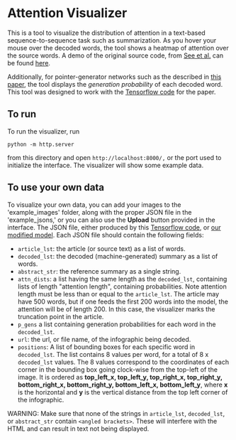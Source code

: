 # Attention Visualizer

This is a tool to visualize the distribution of attention in a text-based sequence-to-sequence task such as summarization. As you hover your mouse over the decoded words, the tool shows a heatmap of attention over the source words. A demo of the original source code, from [See et al.](https://github.com/abisee/attn_vis) can be found [here](http://www.abigailsee.com/2017/04/16/taming-rnns-for-better-summarization#example-output).

Additionally, for pointer-generator networks such as the described in [this paper](https://arxiv.org/abs/1704.04368), the tool displays the _generation probability_ of each decoded word. This tool was designed to work with the [Tensorflow code](https://github.com/abisee/pointer-generator) for the paper.

## To run

To run the visualizer, run
```
python -m http.server
```
from this directory and open `http://localhost:8000/,` or the port used to initialize the interface. The visualizer will show some example data.

## To use your own data

To visualize your own data, you can add your images to the 'example\_images' folder, along with the proper JSON file in the 'example\_jsons,' or you can also use the <b>Upload</b> button provided in the interface. The JSON file, either produced by this [Tensorflow code](https://github.com/abisee/pointer-generator), or [our modified model](https://github.com/diviz-mit/pointer_gen). Each JSON file should contain the following fields:


* `article_lst`: the article (or source text) as a list of words.
* `decoded_lst`: the decoded (machine-generated) summary as a list of words.
* `abstract_str`: the reference summary as a single string.
* `attn_dists`: a list having the same length as the `decoded_lst`, containing lists of length "attention length", containing probabilities.  Note attention length must be less than or equal to the `article_lst`. The article may have 500 words, but if one feeds the first 200 words into the model, the attention will be of length 200.  In this case, the visualizer marks the truncation point in the article.
* `p_gens` a list containing generation probabilities for each word in the `decoded_lst`.
* `url`: the url, or file name, of the infographic being decoded.
* `positions`: A list of bounding boxes for each specific word in `decoded_lst`.  The list contains 8 values per word, for a total of 8 x `decoded_lst` values.  The 8 values correspond to the coordinates of each corner in the bounding box going clock-wise from the top-left of the image.  It is ordered as <b>top_left_x, top_left_y, top_right_x, top_right_y, bottom_right_x, bottom_right_y, bottom_left_x, bottom_left_y</b>, where <b>x</b> is the horizontal and <b>y</b> is the vertical distance from the top left corner of the infographic.

WARNING: Make sure that none of the strings in `article_lst`, `decoded_lst`, or `abstract_str` contain `<angled brackets>`. These will interfere with the HTML and can result in text not being displayed.
